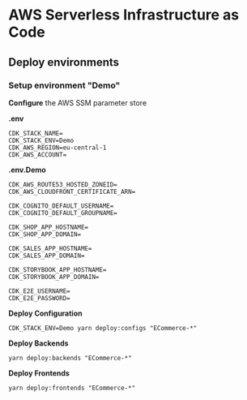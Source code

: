 # AWS Serverless Infrastructure as Code

## Deploy environments

### Setup environment "Demo"

**Configure** the AWS SSM parameter store

**.env**

```
CDK_STACK_NAME=
CDK_STACK_ENV=Demo
CDK_AWS_REGION=eu-central-1
CDK_AWS_ACCOUNT=
```

**.env.Demo**

```
CDK_AWS_ROUTE53_HOSTED_ZONEID=
CDK_AWS_CLOUDFRONT_CERTIFICATE_ARN=

CDK_COGNITO_DEFAULT_USERNAME=
CDK_COGNITO_DEFAULT_GROUPNAME=

CDK_SHOP_APP_HOSTNAME=
CDK_SHOP_APP_DOMAIN=

CDK_SALES_APP_HOSTNAME=
CDK_SALES_APP_DOMAIN=

CDK_STORYBOOK_APP_HOSTNAME=
CDK_STORYBOOK_APP_DOMAIN=

CDK_E2E_USERNAME=
CDK_E2E_PASSWORD=
```

**Deploy Configuration**

```
CDK_STACK_ENV=Demo yarn deploy:configs "ECommerce-*"
```

**Deploy Backends**

```
yarn deploy:backends "ECommerce-*"
```

**Deploy Frontends**

```
yarn deploy:frontends "ECommerce-*"
```
